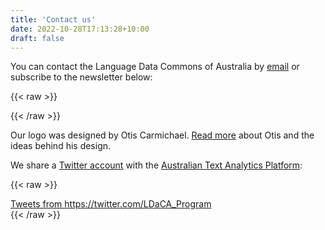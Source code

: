 ```yaml
---
title: 'Contact us'
date: 2022-10-28T17:13:28+10:00
draft: false
---
```


You can contact the Language Data Commons of Australia by [email](mailto:info@ldaca.edu.au) or subscribe to the newsletter below: 

{{< raw >}}
<div class="sender-form-field" data-sender-form-id="lg4n8nd3dp99webf0bz"></div>
{{< /raw >}}

Our logo was designed by Otis Carmichael. [Read more](/designer) about Otis and the ideas behind his design.

We share a [Twitter account](https://twitter.com/LDaCA_Program) with the [Australian Text Analytics Platform](https://www.atap.edu.au):<br>


{{< raw >}}
<div class="twitter"> 
    <a class="twitter-timeline"
        href="https://twitter.com/LDaCA_Program"
        data-height="1000"
        data-width="600"
        data-chrome="nofooter noborders">
        Tweets from https://twitter.com/LDaCA_Program
    </a>
</div>
{{< /raw >}}